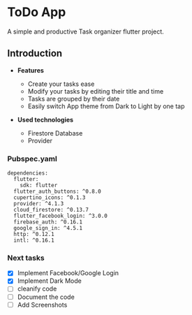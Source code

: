 # ToDo App

A simple and productive Task organizer flutter project.

## Introduction 

* **Features**
  * Create your tasks ease
  * Modify your tasks by editing their title and time
  * Tasks are grouped by their date
  * Easily switch App theme from Dark to Light by one tap

* **Used technologies**
  * Firestore Database
  * Provider
### Pubspec.yaml
    dependencies:
      flutter:
        sdk: flutter
      flutter_auth_buttons: ^0.8.0
      cupertino_icons: ^0.1.3
      provider: ^4.1.3
      cloud_firestore: ^0.13.7
      flutter_facebook_login: ^3.0.0
      firebase_auth: ^0.16.1
      google_sign_in: ^4.5.1
      http: ^0.12.1
      intl: ^0.16.1
### Next tasks  
- [x] Implement Facebook/Google Login
- [x] Implement Dark Mode
- [ ] cleanify code
- [ ] Document the code
- [ ] Add Screenshots
